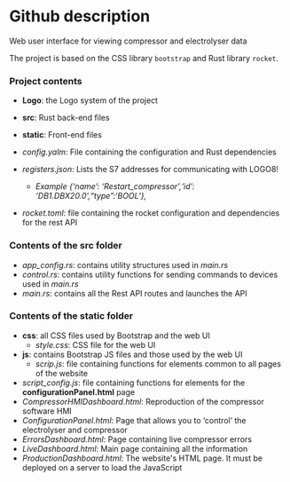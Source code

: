 # Github description

Web user interface for viewing compressor and electrolyser data

The project is based on the CSS library `bootstrap` and Rust library `rocket`. 


### Project contents
- **Logo**: the Logo system of the project
- **src**: Rust back-end files
- **static**: Front-end files
- *config.yalm*: File containing the configuration and Rust dependencies
- *registers.json*: Lists the S7 addresses for communicating with LOGO8!
    - *Example* *{‘name’: ‘Restart_compressor’,‘id’: ‘DB1.DBX20.0’,“type”:‘BOOL’},*
    
- *rocket.toml*: file containing the rocket configuration and dependencies for the rest API

### Contents of the src folder
- *app_config.rs*: contains utility structures used in *main.rs*
- *control.rs*: contains utility functions for sending commands to devices used in *main.rs*
- *main.rs*: contains all the Rest API routes and launches the API

### Contents of the static folder
- **css**: all CSS files used by Bootstrap and the web UI
    - *style.css*: CSS file for the web UI
- **js**: contains Bootstrap JS files and those used by the web UI
    - *scrip.js*: file containing functions for elements common to all pages of the website
- *script_config.js*: file containing functions for elements for the __configurationPanel.html__ page
- *CompressorHMIDashboard.html*: Reproduction of the compressor software HMI
- *ConfigurationPanel.html*: Page that allows you to ‘control’ the electrolyser and compressor
- *ErrorsDashboard.html*: Page containing live compressor errors
- *LiveDashboard.html*: Main page containing all the information
- *ProductionDashboard.html*: The website's HTML page. It must be deployed on a server to load the JavaScript